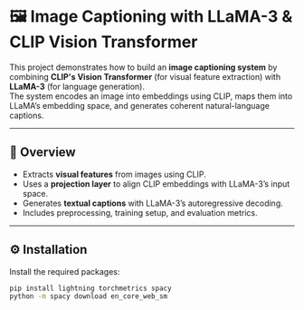 # 🖼️ Image Captioning with LLaMA-3 & CLIP Vision Transformer

This project demonstrates how to build an **image captioning system** by combining **CLIP's Vision Transformer** (for visual feature extraction) with **LLaMA-3** (for language generation).  
The system encodes an image into embeddings using CLIP, maps them into LLaMA’s embedding space, and generates coherent natural-language captions.

---

## 🚀 Overview

- Extracts **visual features** from images using CLIP.
- Uses a **projection layer** to align CLIP embeddings with LLaMA-3’s input space.
- Generates **textual captions** with LLaMA-3’s autoregressive decoding.
- Includes preprocessing, training setup, and evaluation metrics.

---

## ⚙️ Installation

Install the required packages:

```bash
pip install lightning torchmetrics spacy
python -m spacy download en_core_web_sm
